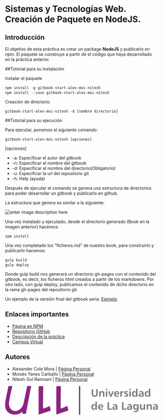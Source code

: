 # Sistemas y Tecnologías Web. Creación de Paquete en NodeJS.


## Introducción

El objetivo de esta práctica es crear un package **NodeJS** y publicarlo en npm. El paquete se construye a partir de el código que haya desarrollado en la práctica anterior.

##Tutorial para su instalación

Instalar el paquete

```shell
npm install -g gitbook-start-alex-moi-nitesh
npm install --save gitbook-start-alex-moi-nitesh
```

Creación de directorio

```shell
gitbook-start-alex-moi-nitesh -d [nombre directorio]
```

##Tutorial para su ejecución

Para ejecutar, ponemos el siguiente comando:

```shell
gitbook-start-alex-moi-nitesh [opciones]
```
[opciones] 
*    -a: Especificar el autor del gitbook
*    -n: Especificar el nombre del gitbook
*    -d: Especificar el nombre del directorio(Obligatorio)
*    -u: Especificar la url del repositorio git
*    -h: Help (ayuda)

Después de ejecutar el comando se genera una estructura de directorios para poder desarrollar un gitbook y publicarlo en github. 

La estructura que genera es similar a la siguiente:

![enter image description here](https://i.gyazo.com/f8eaf0e19ccf15b6ac25a19f3b02d009.png)

Una vez instalado y ejecutado, desde el directorio generado (Book en la imagen anterior) hacemos:

```shell
npm install
```

Una vez completado los "ficheros.md" de nuestro book, para construirlo y publicarlo hacemos:

```shell
gulp build
gulp deploy
```

Donde gulp build nos generará un directorio gh-pages con el contenido del gitbook, es decir, los ficheros html creados a partir de los markdowns. Por otro lado, con gulp deploy, publicamos el contenido de dicho directorio en la rama gh-pages del repositorio git.

Un ejemplo de la versión final del gitbook sería: [Ejemplo](https://alu0100782851.github.io/prueba/)


## Enlaces importantes
*  [Página en NPM](https://www.npmjs.com/package/gitbook-start-alex-moi-nitesh)
*  [Repositorio GitHub](https://github.com/ULL-ESIT-SYTW-1617/creacion-de-paquetes-y-modulos-en-nodejs-alex-moi)
*  [Descripción de la práctica](https://casianorodriguezleon.gitbooks.io/ull-esit-1617/content/practicas/practicanm.html)
*  [Campus Virtual](https://campusvirtual.ull.es/1617/course/view.php?id=1175)

## Autores

* Alexander Cole Mora   | [Página Personal](http://alu0100767421.github.io/)
* Moisés Yanes Carballo | [Página Personal](http://alu0100782851.github.io/)
* Nitesh Gul Ramnani    | [Página Personal](http://alu0100814651.github.io/blog/)

![Universidad de La Laguna](https://github.com/ULL-ESIT-SYTW-1617/tareas-iniciales-alex-moi/blob/master/images/logotipo-principal.png?raw=true)